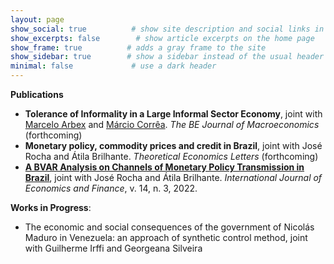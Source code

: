 ```yaml
---
layout: page
show_social: true          # show site description and social links in the footer
show_excerpts: false        # show article excerpts on the home page
show_frame: true          # adds a gray frame to the site
show_sidebar: true        # show a sidebar instead of the usual header
minimal: false             # use a dark header
---
```


**Publications**
- **Tolerance of Informality in a Large Informal Sector Economy**, joint with [Marcelo Arbex](https://sites.google.com/site/arbexmarcelo/) and [Márcio Corrêa](https://orcid.org/0000-0001-6715-6753). _The BE Journal of Macroeconomics_ (forthcoming)
- **Monetary policy, commodity prices and credit in Brazil**, joint with José Rocha and Átila Brilhante. _Theoretical Economics Letters_ (forthcoming)
- **[A BVAR Analysis on Channels of Monetary Policy Transmission in Brazil](https://doi.org/10.5539/ijef.v14n3p19)**, joint with José Rocha and Átila Brilhante. _International Journal of Economics and Finance_, v. 14, n. 3, 2022.


**Works in Progress**:
- The economic and social consequences of the government of Nicolás Maduro in Venezuela: an approach of synthetic control method, joint with Guilherme Irffi and Georgeana Silveira

